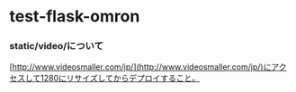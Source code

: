 # test-flask-omron
### static/video/について
[http://www.videosmaller.com/jp/](http://www.videosmaller.com/jp/)にアクセスして1280にリサイズしてからデプロイすること。
